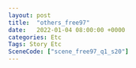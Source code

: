 ```yaml
---
layout: post
title:  "others_free97"
date:   2022-01-04 08:00:00 +0000
categories: Etc
Tags: Story Etc
SceneCode: ["scene_free97_q1_s20"]
---
```

